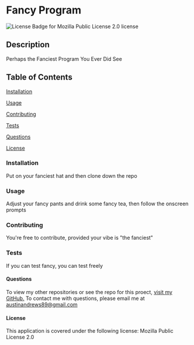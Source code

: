 # Fancy Program
  ![License Badge for Mozilla Public License 2.0 license](https://img.shields.io/badge/license-Mozilla%20Public%20License%202.0-green)

  ## Description 
  Perhaps the Fanciest Program You Ever Did See
  
  ## Table of Contents 
  [Installation](#installation)
  
  [Usage](#usage)
  
  [Contributing](#contributing)
  
  [Tests](#tests)
  
  [Questions](#questions)

  [License](#license)
  
  
  ### Installation 
  Put on your fanciest hat and then clone down the repo
  
  ### Usage 
  Adjust your fancy pants and drink some fancy tea, then follow the onscreen prompts
  
  ### Contributing 
  You're free to contribute, provided your vibe is "the fanciest"
  
  ### Tests 
  If you can test fancy, you can test freely
  
  #### Questions 
  To view my other repositories or see the repo for this proect, [visit my GitHub.](https://github.com/Capricious150)
  To contact me with questions, please email me at <austinandrews89@gmail.com>

  #### License
  This application is covered under the following license: Mozilla Public License 2.0
